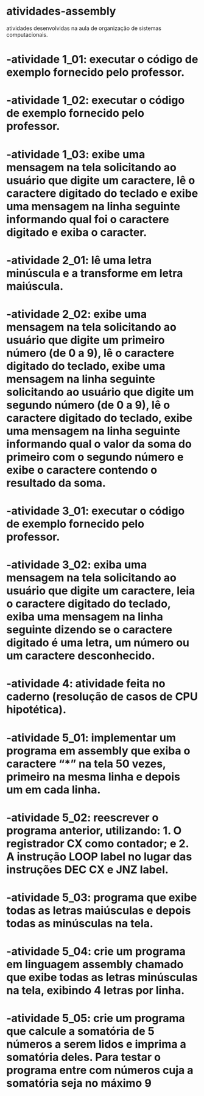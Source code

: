 # atividades-assembly
atividades desenvolvidas na aula de organização de sistemas computacionais.
<h1>-atividade 1_01: executar o código de exemplo fornecido pelo professor.</h1>
<h1>-atividade 1_02: executar o código de exemplo fornecido pelo professor.</h1>
<h1>-atividade 1_03: exibe uma mensagem na tela solicitando ao usuário que digite um caractere, lê o caractere digitado do teclado e exibe uma mensagem na linha seguinte informando qual foi o caractere digitado e exiba o caracter.</h1>

<h1>-atividade 2_01: lê uma letra minúscula e a transforme em letra maiúscula.</h1>
<h1>-atividade 2_02: exibe uma mensagem na tela solicitando ao usuário que digite um primeiro número (de 0 a 9), lê o caractere digitado do teclado, exibe uma mensagem na linha seguinte solicitando ao usuário que digite um segundo número (de 0 a 9), lê o caractere digitado do teclado, exibe uma mensagem na linha seguinte informando qual o valor da soma do primeiro com o segundo número e exibe o caractere contendo o resultado da soma.</h1>

<h1>-atividade 3_01: executar o código de exemplo fornecido pelo professor.</h1>
<h1>-atividade 3_02: exiba uma mensagem na tela solicitando ao usuário que digite um caractere, leia o caractere digitado do teclado, exiba uma mensagem na linha seguinte dizendo se o caractere digitado é uma letra, um número ou um caractere desconhecido.</h1>

<h1>-atividade 4: atividade feita no caderno (resolução de casos de CPU hipotética).</h1>

<h1>-atividade 5_01: implementar um programa em assembly que exiba o caractere “*” na tela 50 vezes,
primeiro na mesma linha e depois um em cada linha.</h1>
<h1>-atividade 5_02: reescrever o programa anterior, utilizando: 1. O registrador CX como contador; e 2. A instrução LOOP label no lugar das instruções DEC CX e JNZ label.</h1>
<h1>-atividade 5_03: programa que exibe todas as letras maiúsculas e depois todas as minúsculas na tela.</h1>
<h1>-atividade 5_04: crie um programa em linguagem assembly chamado que exibe todas as letras minúsculas na tela, exibindo 4 letras por linha.</h1>
<h1>-atividade 5_05: crie um programa que calcule a somatória de 5 números a serem lidos e imprima a somatória deles. Para testar o programa entre com números cuja a somatória seja no máximo 9</h1>
